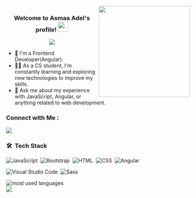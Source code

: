 
<img width="250" align="right" src="https://c.tenor.com/_DOBjnGspYAAAAAM/code-coding.gif">

<h3 align="center">
  Welcome to Asmaa Adel's profile!
  <img src="https://media.giphy.com/media/hvRJCLFzcasrR4ia7z/giphy.gif" width="28">
</h3>

<!-- Typing SVG by DenverCoder1 - https://github.com/DenverCoder1/readme-typing-svg -->
<p align="center">
  <a href="https://github.com/DenverCoder1/readme-typing-svg"><img src="https://readme-typing-svg.herokuapp.com/?lines=Frontend%20Developer;Always%20learning%20new%20things&font=Fira%20Code&center=true&width=440&height=45&color=f75c7e&vCenter=true&size=22"></a>
</p> 

- 🏢 I'm a Frontend Developer(Angular).
- 👨‍💻 As a CS student, I'm constantly learning and exploring new technologies to improve my skills.
- 💬 Ask me about my experience with JavaScript, Angular, or anything related to web development.
<!-- - ⚡ Fun Fact: I'm a coffee enthusiast and my perfect day would start and end with a cup of coffee. -->
<!-- - 👨‍💻 Check out my portfolio at https://yousef-dergham.netlify.app/ to see some of the projects I've worked on.
 -->

### Connect with Me :

<a href="https://linkedin.com/in/asmaaadel41" target="_blank"><img src="https://img.shields.io/badge/-Asmaa%20Adel-0077B5?style=for-the-badge&logo=Linkedin&logoColor=white"/></a>
<!-- <a href="https://t.me/asmaaael99" target="_blank"><img src="https://img.shields.io/badge/-Yousef%20Dergham-0077B5?style=for-the-badge&logo=Telegram&logoColor=white"/></a> -->

### 🛠 &nbsp;Tech Stack
![JavaScript](https://img.shields.io/badge/-JavaScript-05122A?style=flat&logo=javascript)&nbsp;
![Bootstrap](https://img.shields.io/badge/-Bootstrap-05122A?style=flat&logo=bootstrap&logoColor=563D7C)&nbsp;
![HTML](https://img.shields.io/badge/-HTML-05122A?style=flat&logo=HTML5)&nbsp;
![CSS](https://img.shields.io/badge/-CSS-05122A?style=flat&logo=CSS3&logoColor=1572B6)&nbsp;
![Angular](https://img.shields.io/badge/-Angular-05122A?style=flat&logo=angular)
<!-- ![Node.js](https://img.shields.io/badge/-Node.js-05122A?style=flat&logo=node.js&logoColor=339933)&nbsp; -->
<!-- ![Git](https://img.shields.io/badge/-Git-05122A?style=flat&logo=git)&nbsp; -->
<!-- ![GitHub](https://img.shields.io/badge/-GitHub-05122A?style=flat&logo=github)&nbsp; -->
![Visual Studio Code](https://img.shields.io/badge/-Visual%20Studio%20Code-05122A?style=flat&logo=visual-studio-code&logoColor=007ACC)&nbsp;
![Sass](https://img.shields.io/badge/-Sass-05122A?style=flat&logo=sass)&nbsp;
<!-- ![GraphQL](https://img.shields.io/badge/-GraphQL-05122A?style=flat&logo=GraphQL)&nbsp; -->
<!-- ![MongoDB](https://img.shields.io/badge/-MongoDB-05122A?style=flat&logo=MongoDB)&nbsp; -->
<!-- ![Python](https://img.shields.io/badge/-Python%20-05122A?style=flat&logo=python)&nbsp; -->


<img align="left" src="https://github-readme-stats.vercel.app/api/top-langs?username=asmaaadel&show_icons=true&locale=en&layout=compact&theme=radical" alt="most used languages" />
<br>
<a href="https://komarev.com/ghpvc/?username=asmaaadel&style=for-the-badge">
    <img src="https://komarev.com/ghpvc/?username=asmaaadel&style=for-the-badge">
</a>
